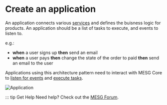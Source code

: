 # Create an application

An application connects various [services](/guide/service/) and defines the buisness logic for products. An application should be a list of tasks to execute, and events to listen to.

e.g.:
- **when** a user signs up **then** send an email
- **when** a user pays **then** change the state of the order to paid **then** send an email to the user

Applications using this architecture pattern need to interact with MESG Core to [listen for events](listen-for-events.md) and [execute tasks](execute-a-task.md).

![Application](/application.svg)

::: tip Get Help
Need help? Check out the <a href="https://forum.mesg.com" target="_blank">MESG Forum</a>.

